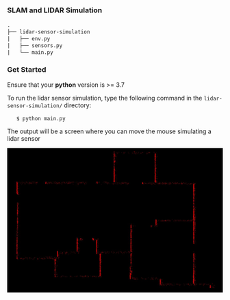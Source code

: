 ### SLAM and LIDAR Simulation

```
.
├── lidar-sensor-simulation
|   ├── env.py
|   ├── sensors.py
|   └── main.py
```

### Get Started

Ensure that your **python** version is >= 3.7

To run the lidar sensor simulation, type the following command in the `lidar-sensor-simulation/` directory:

```bash
   $ python main.py
```

The output will be a screen where you can move the mouse simulating a lidar sensor

![scan](lidar-sensor-simulation/scan.jpg)